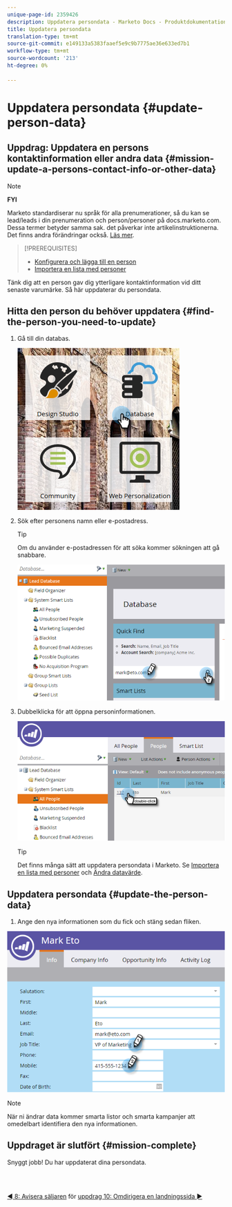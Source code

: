 ```yaml
---
unique-page-id: 2359426
description: Uppdatera persondata - Marketo Docs - Produktdokumentation
title: Uppdatera persondata
translation-type: tm+mt
source-git-commit: e149133a5383faaef5e9c9b7775ae36e633ed7b1
workflow-type: tm+mt
source-wordcount: '213'
ht-degree: 0%

---
```



# Uppdatera persondata {#update-person-data}

## Uppdrag: Uppdatera en persons kontaktinformation eller andra data {#mission-update-a-persons-contact-info-or-other-data}

>[!NOTE]
>
>**FYI**
>
>Marketo standardiserar nu språk för alla prenumerationer, så du kan se lead/leads i din prenumeration och person/personer på docs.marketo.com. Dessa termer betyder samma sak. det påverkar inte artikelinstruktionerna. Det finns andra förändringar också. [Läs mer](http://docs.marketo.com/display/DOCS/Updates+to+Marketo+Terminology).

>[!PREREQUISITES]
>
>* [Konfigurera och lägga till en person](get-set-up-and-add-a-person.md)
>* [Importera en lista med personer](import-a-list-of-people.md)

>



Tänk dig att en person gav dig ytterligare kontaktinformation vid ditt senaste varumärke. Så här uppdaterar du persondata.

## Hitta den person du behöver uppdatera {#find-the-person-you-need-to-update}

1. Gå till din databas.

   ![](assets/db-3.png)

1. Sök efter personens namn eller e-postadress.

   >[!TIP]
   >
   >Om du använder e-postadressen för att söka kommer sökningen att gå snabbare.

   ![](assets/two-rubiks.png)

1. Dubbelklicka för att öppna personinformationen.

   ![](assets/three-rubiks.png)

   >[!TIP]
   >
   >Det finns många sätt att uppdatera persondata i Marketo. Se [Importera en lista med personer](import-a-list-of-people.md) och [Ändra datavärde](../../product-docs/core-marketo-concepts/smart-campaigns/flow-actions/change-data-value.md).

## Uppdatera persondata {#update-the-person-data}

1. Ange den nya informationen som du fick och stäng sedan fliken.

![](assets/four-rubiks.png)

>[!NOTE]
>
>När ni ändrar data kommer smarta listor och smarta kampanjer att omedelbart identifiera den nya informationen.

## Uppdraget är slutfört {#mission-complete}

Snyggt jobb! Du har uppdaterat dina persondata.

<br> 

[◄ 8: Avisera säljaren](alert-the-sales-rep.md) för [uppdrag 10: Omdirigera en landningssida ►](redirect-a-landing-page.md)